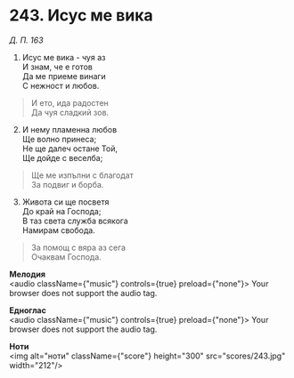 # 243. Исус ме вика  

*Д. П. 163*  

1. Исус ме вика - чуя аз  
И знам, че е готов  
Да ме приеме винаги  
С нежност и любов.  

> И ето, ида радостен  
> Да чуя сладкий зов.  

2. И нему пламенна любов  
Ще волно принеса;  
Не ще далеч остане Той,  
Ще дойде с веселба;  

> Ще ме изпълни с благодат  
> За подвиг и борба.  

3. Живота си ще посветя  
До край на Господа;  
В таз света служба всякога  
Намирам свобода.  

> За помощ с вяра аз сега  
> Очаквам Господа.  

__Мелодия__  
<audio className={"music"} controls={true} preload={"none"}><source src="mp3/243.mp3" type="audio/mpeg"/>
Your browser does not support the audio tag.
</audio>  

__Едноглас__  
<audio className={"music"} controls={true} preload={"none"}><source src="transp/243.mp3" type="audio/mpeg"/>
Your browser does not support the audio tag.
</audio>  

__Ноти__  
<img alt="ноти" className={"score"} height="300" src="scores/243.jpg" width="212"/>
